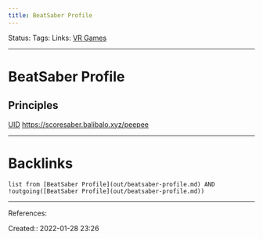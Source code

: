 ```yaml
---
title: BeatSaber Profile
---
```

Status: 
Tags: 
Links: [VR Games](None)
___
# BeatSaber Profile
## Principles
[UID](https://scoresaber.com/u/76561198150223413)
https://scoresaber.balibalo.xyz/peepee
___
# Backlinks
```dataview
list from [BeatSaber Profile](out/beatsaber-profile.md) AND !outgoing([BeatSaber Profile](out/beatsaber-profile.md))
```
___
References:

Created:: 2022-01-28 23:26
